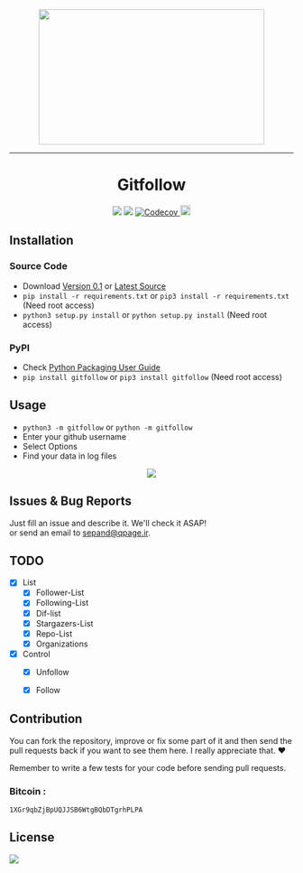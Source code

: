 

<div align="center">
<img src="http://www.shaghighi.ir/gitfollow/gitfollow.png" height=240 width=400>
<hr/></hr>
<h1>Gitfollow</h1>


<a href="https://scrutinizer-ci.com/g/sepandhaghighi/gitfollow/"><img src="https://scrutinizer-ci.com/g/sepandhaghighi/gitfollow/badges/quality-score.png?b=master"></a>
<a href="https://travis-ci.org/sepandhaghighi/gitfollow"><img src="https://travis-ci.org/sepandhaghighi/gitfollow.svg?branch=master"></a>
<a href="https://codecov.io/gh/sepandhaghighi/gitfollow">
  <img src="https://codecov.io/gh/sepandhaghighi/gitfollow/branch/master/graph/badge.svg" alt="Codecov" />
</a>
<a href="https://badge.fury.io/py/gitfollow"><img src="https://badge.fury.io/py/gitfollow.svg" alt="PyPI version" height="18"></a>


</div>





## Installation
### Source Code
- Download [Version 0.1](https://github.com/sepandhaghighi/gitfollow/archive/v0.1.zip) or [Latest Source ](https://github.com/sepandhaghighi/gitfollow/archive/master.zip)
- `pip install -r requirements.txt` or `pip3 install -r requirements.txt` (Need root access)
- `python3 setup.py install` or `python setup.py install` (Need root access)

### PyPI


- Check [Python Packaging User Guide](https://packaging.python.org/installing/)     
- `pip install gitfollow` or `pip3 install gitfollow` (Need root access)

## Usage ##
- `python3 -m gitfollow` or `python -m gitfollow`
- Enter your github username
- Select Options
- Find your data in log files

<div align="center">

<a href="https://asciinema.org/a/141005" target="_blank"><img src="https://asciinema.org/a/141005.png" /></a>


</div>


## Issues & Bug Reports			

Just fill an issue and describe it. We'll check it ASAP!							
or send an email to [sepand@qpage.ir](mailto:sepand@qpage.ir "sepand@qpage.ir"). 

## TODO		

- [x] List
	- [x] Follower-List
	- [x] Following-List
	- [x] Dif-list
	- [x] Stargazers-List
	- [x] Repo-List
	- [x] Organizations
- [x] Control
	- [x] Unfollow
	- [x] Follow


## Contribution			

You can fork the repository, improve or fix some part of it and then send the pull requests back if you want to see them here. I really appreciate that. ❤️			

Remember to write a few tests for your code before sending pull requests. 				

<h3>Bitcoin :</h3>					

```1XGr9qbZjBpUQJJSB6WtgBQbDTgrhPLPA```				



## License

<a href="https://github.com/sepandhaghighi/gitfollow/blob/master/LICENSE"><img src="https://img.shields.io/github/license/mashape/apistatus.svg"/></a>
			


